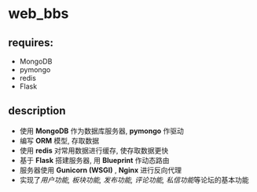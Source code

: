 # web_bbs
## requires:
- MongoDB
- pymongo
- redis
- Flask
## description
- 使用 **MongoDB** 作为数据库服务器, **pymongo** 作驱动 
- 编写 **ORM** 模型, 存取数据
- 使用 **redis** 对常用数据进行缓存, 使存取数据更快
- 基于 **Flask** 搭建服务器, 用 **Blueprint** 作动态路由
- 服务器使用 **Gunicorn (WSGI)** , **Nginx** 进行反向代理
- 实现了*用户功能, 板块功能, 发布功能, 评论功能, 私信功能*等论坛的基本功能
